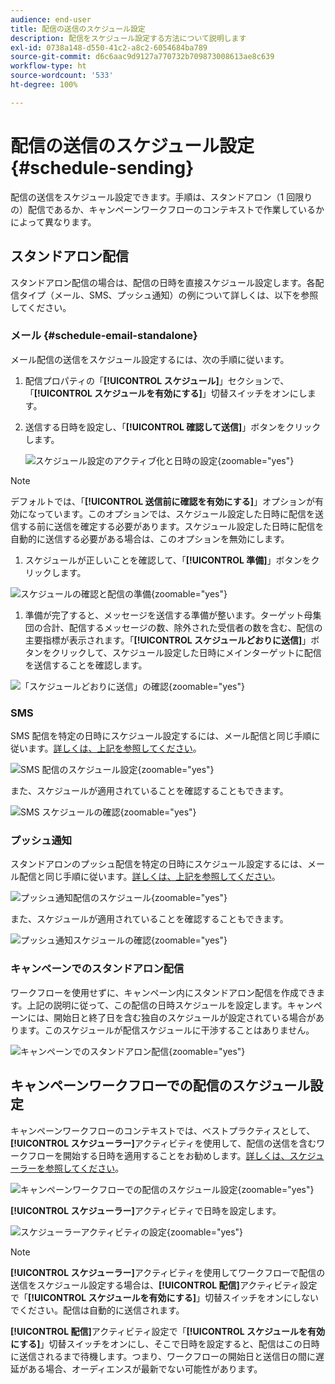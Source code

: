```yaml
---
audience: end-user
title: 配信の送信のスケジュール設定
description: 配信をスケジュール設定する方法について説明します
exl-id: 0738a148-d550-41c2-a8c2-6054684ba789
source-git-commit: d6c6aac9d9127a770732b709873008613ae8c639
workflow-type: ht
source-wordcount: '533'
ht-degree: 100%

---
```


# 配信の送信のスケジュール設定 {#schedule-sending}

配信の送信をスケジュール設定できます。手順は、スタンドアロン（1 回限りの）配信であるか、キャンペーンワークフローのコンテキストで作業しているかによって異なります。

## スタンドアロン配信

スタンドアロン配信の場合は、配信の日時を直接スケジュール設定します。各配信タイプ（メール、SMS、プッシュ通知）の例について詳しくは、以下を参照してください。

### メール {#schedule-email-standalone}

メール配信の送信をスケジュール設定するには、次の手順に従います。

1. 配信プロパティの「**[!UICONTROL スケジュール]**」セクションで、「**[!UICONTROL スケジュールを有効にする]**」切替スイッチをオンにします。

1. 送信する日時を設定し、「**[!UICONTROL 確認して送信]**」ボタンをクリックします。

   ![スケジュール設定のアクティブ化と日時の設定](assets/schedule-email-standalone.png){zoomable="yes"}

>[!NOTE]
>
>デフォルトでは、「**[!UICONTROL 送信前に確認を有効にする]**」オプションが有効になっています。このオプションでは、スケジュール設定した日時に配信を送信する前に送信を確定する必要があります。スケジュール設定した日時に配信を自動的に送信する必要がある場合は、このオプションを無効にします。
>

1. スケジュールが正しいことを確認して、「**[!UICONTROL 準備]**」ボタンをクリックします。

![スケジュールの確認と配信の準備](assets/schedule-email-standalone-prepare.png){zoomable="yes"}

1. 準備が完了すると、メッセージを送信する準備が整います。ターゲット母集団の合計、配信するメッセージの数、除外された受信者の数を含む、配信の主要指標が表示されます。「**[!UICONTROL スケジュールどおりに送信]**」ボタンをクリックして、スケジュール設定した日時にメインターゲットに配信を送信することを確認します。

![「スケジュールどおりに送信」の確認](assets/schedule-email-standalone-send.png){zoomable="yes"}

### SMS

SMS 配信を特定の日時にスケジュール設定するには、メール配信と同じ手順に従います。[詳しくは、上記を参照してください](#schedule-email-standalone)。

![SMS 配信のスケジュール設定](assets/schedule-sms-standalone.png){zoomable="yes"}

また、スケジュールが適用されていることを確認することもできます。

![SMS スケジュールの確認](assets/schedule-sms-standalone-prepare.png){zoomable="yes"}

### プッシュ通知

スタンドアロンのプッシュ配信を特定の日時にスケジュール設定するには、メール配信と同じ手順に従います。[詳しくは、上記を参照してください](#schedule-email-standalone)。

![プッシュ通知配信のスケジュール](assets/schedule-push-standalone.png){zoomable="yes"}

また、スケジュールが適用されていることを確認することもできます。

![プッシュ通知スケジュールの確認](assets/schedule-push-standalone-prepare.png){zoomable="yes"}

### キャンペーンでのスタンドアロン配信

ワークフローを使用せずに、キャンペーン内にスタンドアロン配信を作成できます。上記の説明に従って、この配信の日時スケジュールを設定します。キャンペーンには、開始日と終了日を含む独自のスケジュールが設定されている場合があります。このスケジュールが配信スケジュールに干渉することはありません。

![キャンペーンでのスタンドアロン配信](assets/schedule-delivery-standalone.png){zoomable="yes"}

## キャンペーンワークフローでの配信のスケジュール設定

キャンペーンワークフローのコンテキストでは、ベストプラクティスとして、**[!UICONTROL スケジューラー]**&#x200B;アクティビティを使用して、配信の送信を含むワークフローを開始する日時を適用することをお勧めします。[詳しくは、スケジューラーを参照してください](../workflows/activities/scheduler.md)。

![キャンペーンワークフローでの配信のスケジュール設定](assets/schedule-workflow.png){zoomable="yes"}

**[!UICONTROL スケジューラー]**&#x200B;アクティビティで日時を設定します。

![スケジューラーアクティビティの設定](assets/schedule-workflow-scheduler.png){zoomable="yes"}

>[!NOTE]
>
>**[!UICONTROL スケジューラー]**&#x200B;アクティビティを使用してワークフローで配信の送信をスケジュール設定する場合は、**[!UICONTROL 配信]**&#x200B;アクティビティ設定で「**[!UICONTROL スケジュールを有効にする]**」切替スイッチをオンにしないでください。配信は自動的に送信されます。
>

**[!UICONTROL 配信]**&#x200B;アクティビティ設定で「**[!UICONTROL スケジュールを有効にする]**」切替スイッチをオンにし、そこで日時を設定すると、配信はこの日時に送信されるまで待機します。つまり、ワークフローの開始日と送信日の間に遅延がある場合、オーディエンスが最新でない可能性があります。